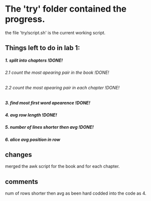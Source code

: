 # The 'try' folder contained the progress.
the file 'try/script.sh' is the current working script.

## Things left to do in lab 1:

##### 1. split into chapters !DONE!
###### 2.1 count the most apearing pair in the book !DONE!
###### 2.2 count the most apearing pair in each chapter !DONE!
##### 3. find most first word apearence !DONE!
##### 4. avg row length !DONE!
##### 5. number of lines shorter then avg !DONE!
##### 6. alice avg position in row
 
## changes
merged the awk script for the book and for each chapter.

## comments
num of rows shorter then avg as been hard codded into the code as 4.
